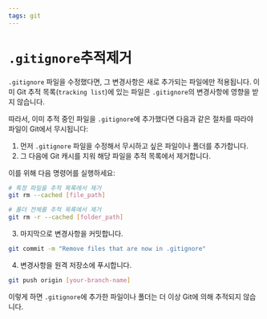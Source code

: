 ```yaml
---
tags: git
---
```

# `.gitignore`추적제거

`.gitignore` 파일을 수정했다면, 그 변경사항은 새로 추가되는 파일에만 적용됩니다. 이미 Git 추적 목록(`tracking list`)에 있는 파일은 `.gitignore`의 변경사항에 영향을 받지 않습니다.

따라서, 이미 추적 중인 파일을 `.gitignore`에 추가했다면 다음과 같은 절차를 따라야 파일이 Git에서 무시됩니다:

1. 먼저 `.gitignore` 파일을 수정해서 무시하고 싶은 파일이나 폴더를 추가합니다.
2. 그 다음에 Git 캐시를 지워 해당 파일을 추적 목록에서 제거합니다.

이를 위해 다음 명령어를 실행하세요:

```bash
# 특정 파일을 추적 목록에서 제거
git rm --cached [file_path]

# 폴더 전체를 추적 목록에서 제거
git rm -r --cached [folder_path]
```

3. 마지막으로 변경사항을 커밋합니다.

```bash
git commit -m "Remove files that are now in .gitignore"
```

4. 변경사항을 원격 저장소에 푸시합니다.

```bash
git push origin [your-branch-name]
```

이렇게 하면 `.gitignore`에 추가한 파일이나 폴더는 더 이상 Git에 의해 추적되지 않습니다.
